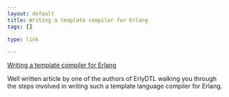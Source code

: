 ```yaml
--- 
layout: default
title: Writing a template compiler for Erlang
tags: []

type: link

---
```

<a href="http://www.evanmiller.org/write-a-template-compiler-for-erlang.html">Writing a template compiler for Erlang</a>

Well written article by one of the authors of ErlyDTL walking you through the steps involved in writing such a template language compiler for Erlang.
